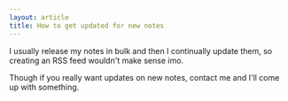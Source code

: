 ```yaml
---
layout: article
title: How to get updated for new notes
---
```


I usually release my notes in bulk and then I continually update them, so creating an RSS feed wouldn't make sense imo.

Though if you really want updates on new notes, contact me and I'll come up with something.